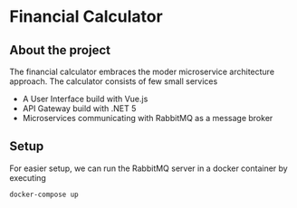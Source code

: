 # Financial Calculator

## About the project

The financial calculator embraces the moder microservice architecture approach.
The calculator consists of few small services

- A User Interface build with Vue.js
- API Gateway build with .NET 5
- Microservices communicating with RabbitMQ as a message broker

## Setup

For easier setup, we can run the RabbitMQ server in a docker container by executing

```bash
docker-compose up
```
